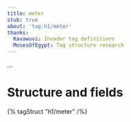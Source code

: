 ```yaml
---
title: meter
stub: true
about: 'tag:h1/meter'
thanks:
  Kavawuvi: Invader tag definitions
  MosesOfEgypt: Tag structure research
---
```

...

# Structure and fields

{% tagStruct "h1/meter" /%}
